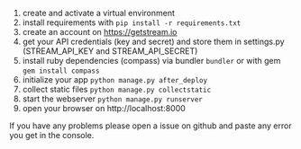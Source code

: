 1. create and activate a virtual environment
2. install requirements with `pip install -r requirements.txt`
3. create an account on https://getstream.io
4. get your API credentials (key and secret) and store them in settings.py (STREAM_API_KEY and STREAM_API_SECRET)
5. install ruby dependencies (compass) via bundler `bundler` or with gem `gem install compass`
6. initialize your app `python manage.py after_deploy`
7. collect static files `python manage.py collectstatic`
8. start the webserver `python manage.py runserver`
9. open your browser on http://localhost:8000

If you have any problems please open a issue on github and paste any error you get in the console.
